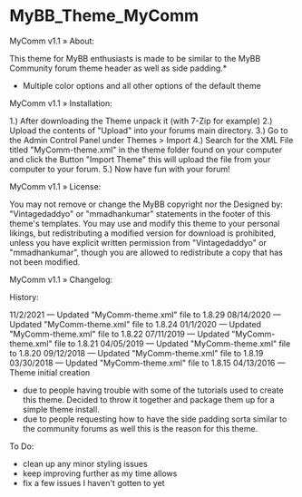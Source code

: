 # MyBB_Theme_MyComm

MyComm v1.1
» About:

This theme for MyBB enthusiasts is made to be similar to the MyBB Community forum theme header as well as side padding.*

* Multiple color options and all other options of the default theme

MyComm v1.1
» Installation:

1.) After downloading the Theme unpack it (with 7-Zip for example)
2.) Upload the contents of "Upload" into your forums main directory.
3.) Go to the Admin Control Panel under Themes > Import
4.) Search for the XML File titled "MyComm-theme.xml" in the theme folder found on your computer and click the Button "Import Theme" this will upload the file from your computer to your forum.
5.) Now have fun with your forum!

MyComm v1.1
» License:

You may not remove or change the MyBB copyright nor the Designed by: "Vintagedaddyo" or "mmadhankumar" statements in the footer of this theme's templates. You may use and modify this theme to your personal likings, but redistributing a modified version for download is prohibited, unless you have explicit written permission from "Vintagedaddyo" or "mmadhankumar", though you are allowed to redistribute a copy that has not been modified.

MyComm v1.1
» Changelog:

History:

11/2/2021 — Updated "MyComm-theme.xml" file to 1.8.29
08/14/2020 — Updated "MyComm-theme.xml" file to 1.8.24
01/1/2020 — Updated "MyComm-theme.xml" file to 1.8.22
07/11/2019 — Updated "MyComm-theme.xml" file to 1.8.21
04/05/2019 — Updated "MyComm-theme.xml" file to 1.8.20
09/12/2018 — Updated "MyComm-theme.xml" file to 1.8.19
03/30/2018 — Updated "MyComm-theme.xml" file to 1.8.15
04/13/2016 — Theme initial creation

* due to people having trouble with some of the tutorials used to create this theme. Decided to throw it together and package them up for a simple theme install.
* due to people requesting how to have the side padding sorta similar to the community forums as well this is the reason for this theme.

To Do:
* clean up any minor styling issues
* keep improving further as my time allows
* fix a few issues I haven't gotten to yet
